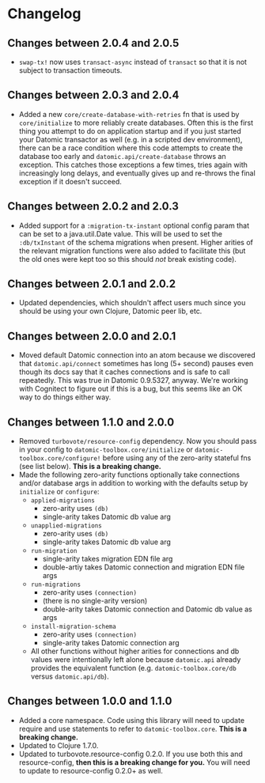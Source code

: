 # Changelog

## Changes between 2.0.4 and 2.0.5

* `swap-tx!` now uses `transact-async` instead of `transact` so that it is not
subject to transaction timeouts.

## Changes between 2.0.3 and 2.0.4

* Added a new `core/create-database-with-retries` fn that is used by
  `core/initialize` to more reliably create databases. Often this is the first
  thing you attempt to do on application startup and if you just started your
  Datomic transactor as well (e.g. in a scripted dev environment), there can be
  a race condition where this code attempts to create the database too early
  and `datomic.api/create-database` throws an exception. This catches those
  exceptions a few times, tries again with increasingly long delays, and
  eventually gives up and re-throws the final exception if it doesn't succeed.

## Changes between 2.0.2 and 2.0.3

* Added support for a `:migration-tx-instant` optional config param that can be set to a java.util.Date value.
  This will be used to set the `:db/txInstant` of the schema migrations when present. Higher arities of the relevant
  migration functions were also added to facilitate this (but the old ones were kept too so this should _not_ break
  existing code).

## Changes between 2.0.1 and 2.0.2

* Updated dependencies, which shouldn't affect users much since you should be
  using your own Clojure, Datomic peer lib, etc.

## Changes between 2.0.0 and 2.0.1

* Moved default Datomic connection into an atom because we discovered that
  `datomic.api/connect` sometimes has long (5+ second) pauses even though its
  docs say that it caches connections and is safe to call repeatedly. This was
  true in Datomic 0.9.5327, anyway. We're working with Cognitect to figure out
  if this is a bug, but this seems like an OK way to do things either way.

## Changes between 1.1.0 and 2.0.0

* Removed `turbovote/resource-config` dependency. Now you should pass in your
  config to `datomic-toolbox.core/initialize` or `datomic-toolbox.core/configure!`
  before using any of the zero-arity stateful fns (see list below).
  **This is a breaking change.**
* Made the following zero-arity functions optionally take connections and/or
  database args in addition to working with the defaults setup by `initialize`
  or `configure`:
    * `applied-migrations`
        * zero-arity uses `(db)`
        * single-arity takes Datomic db value arg
    * `unapplied-migrations`
        * zero-arity uses `(db)`
        * single-arity takes Datomic db value arg
    * `run-migration`
        * single-arity takes migration EDN file arg
        * double-artiy takes Datomic connection and migration EDN file args
    * `run-migrations`
        * zero-arity uses `(connection)`
        * (there is no single-arity version)
        * double-arity takes Datomic connection and Datomic db value as args
    * `install-migration-schema`
        * zero-arity uses `(connection)`
        * single-arity takes Datomic connection arg
    * All other functions without higher arities for connections and db values
      were intentionally left alone because `datomic.api` already provides the
      equivalent function (e.g. `datomic-toolbox.core/db` versus `datomic.api/db`).

## Changes between 1.0.0 and 1.1.0

* Added a core namespace. Code using this library will need to update
  require and use statements to refer to `datomic-toolbox.core`.
  **This is a breaking change.**
* Updated to Clojure 1.7.0.
* Updated to turbovote.resource-config 0.2.0. If you use both this and
  resource-config, **then this is a breaking change for you.** You
  will need to update to resource-config 0.2.0+ as well.

